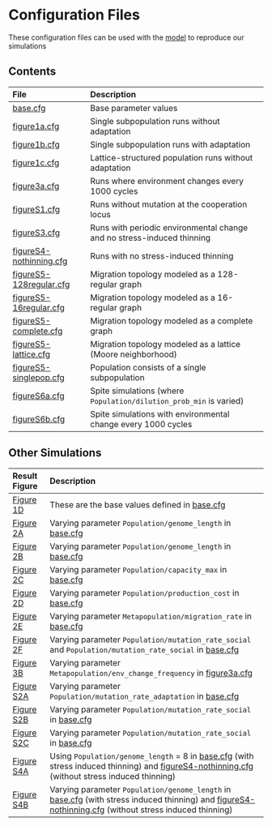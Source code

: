 # Configuration Files

These configuration files can be used with the [model](../model) to reproduce our simulations

## Contents

| File               | Description                                       |
|:-------------------|:--------------------------------------------------|
| [base.cfg](base.cfg) | Base parameter values                           |
| [figure1a.cfg](figure1a.cfg) | Single subpopulation runs without adaptation |
| [figure1b.cfg](figure1b.cfg) | Single subpopulation runs with adaptation |
| [figure1c.cfg](figure1c.cfg) | Lattice-structured population runs without adaptation |
| [figure3a.cfg](figure3a.cfg) | Runs where environment changes every 1000 cycles |
| [figureS1.cfg](figureS1.cfg) | Runs without mutation at the cooperation locus |
| [figureS3.cfg](figureS3.cfg) | Runs with periodic environmental change and no stress-induced thinning |
| [figureS4-nothinning.cfg](figureS4-nothinning.cfg) | Runs with no stress-induced thinning |
| [figureS5-128regular.cfg](figureS5-128regular.cfg) | Migration topology modeled as a 128-regular graph |
| [figureS5-16regular.cfg](figureS5-16regular.cfg) | Migration topology modeled as a 16-regular graph |
| [figureS5-complete.cfg](figureS5-complete.cfg) | Migration topology modeled as a complete graph |
| [figureS5-lattice.cfg](figureS5-lattice.cfg) | Migration topology modeled as a lattice (Moore neighborhood) |
| [figureS5-singlepop.cfg](figureS5-singlepop.cfg) | Population consists of a single subpopulation |
| [figureS6a.cfg](figureS6a.cfg) | Spite simulations (where `Population/dilution_prob_min` is varied) |
| [figureS6b.cfg](figureS6b.cfg) | Spite simulations with environmental change every 1000 cycles |


## Other Simulations

| Result Figure      | Description                                       |
|:-------------------|:--------------------------------------------------|
| [Figure 1D](../figures/Figure1.png) | These are the base values defined in [base.cfg](base.cfg) |
| [Figure 2A](../figures/Figure2a.png) | Varying parameter `Population/genome_length` in [base.cfg](base.cfg) |
| [Figure 2B](../figures/Figure2b.png) | Varying parameter `Population/genome_length` in [base.cfg](base.cfg) |
| [Figure 2C](../figures/Figure2c.png) | Varying parameter `Population/capacity_max` in [base.cfg](base.cfg) |
| [Figure 2D](../figures/Figure2d.png) | Varying parameter `Population/production_cost` in [base.cfg](base.cfg) |
| [Figure 2E](../figures/Figure2e.png) | Varying parameter `Metapopulation/migration_rate` in [base.cfg](base.cfg) |
| [Figure 2F](../figures/Figure2f.png) | Varying parameter `Population/mutation_rate_social` and `Population/mutation_rate_social` in [base.cfg](base.cfg) |
| [Figure 3B](../figures/Figure3b.png) | Varying parameter `Metapopulation/env_change_frequency` in [figure3a.cfg](figure3a.cfg) |
| [Figure S2A](../figures/FigureS2a.png) | Varying parameter `Population/mutation_rate_adaptation` in [base.cfg](base.cfg) |
| [Figure S2B](../figures/FigureS2b.png) | Varying parameter `Population/mutation_rate_social` in [base.cfg](base.cfg) |
| [Figure S2C](../figures/FigureS2c.png) | Varying parameter `Population/mutation_rate_social` in [base.cfg](base.cfg) |
| [Figure S4A](../figures/FigureS4a.png) | Using `Population/genome_length` = 8 in [base.cfg](base.cfg) (with stress induced thinning) and [figureS4-nothinning.cfg](figureS4-nothinning.cfg) (without stress induced thinning) |
| [Figure S4B](../figures/FigureS4b.png) | Varying parameter `Population/genome_length` in [base.cfg](base.cfg) (with stress induced thinning) and [figureS4-nothinning.cfg](figureS4-nothinning.cfg) (without stress induced thinning) |

